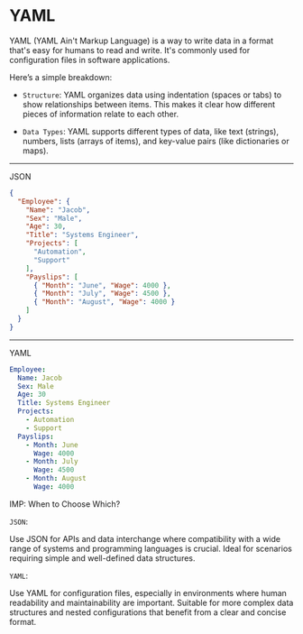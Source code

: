 # YAML

YAML (YAML Ain't Markup Language) is a way to write data in a format that's easy for humans to read and write. It's commonly used for configuration files in software applications.

Here’s a simple breakdown:

- `Structure`: YAML organizes data using indentation (spaces or tabs) to show relationships between items. This makes it clear how different pieces of information relate to each other.

- `Data Types`: YAML supports different types of data, like text (strings), numbers, lists (arrays of items), and key-value pairs (like dictionaries or maps).

-----------------

JSON
```json
{
  "Employee": {
    "Name": "Jacob",
    "Sex": "Male",
    "Age": 30,
    "Title": "Systems Engineer",
    "Projects": [
      "Automation",
      "Support"
    ],
    "Payslips": [
      { "Month": "June", "Wage": 4000 },
      { "Month": "July", "Wage": 4500 },
      { "Month": "August", "Wage": 4000 }
    ]
  }
}


```
-------------

YAML

```yaml
Employee:
  Name: Jacob
  Sex: Male
  Age: 30
  Title: Systems Engineer
  Projects:
    - Automation
    - Support
  Payslips:
    - Month: June
      Wage: 4000
    - Month: July
      Wage: 4500
    - Month: August
      Wage: 4000

```

IMP:
When to Choose Which?

`JSON`:

Use JSON for APIs and data interchange where compatibility with a wide range of systems and programming languages is crucial.
Ideal for scenarios requiring simple and well-defined data structures.


`YAML`:

Use YAML for configuration files, especially in environments where human readability and maintainability are important.
Suitable for more complex data structures and nested configurations that benefit from a clear and concise format.